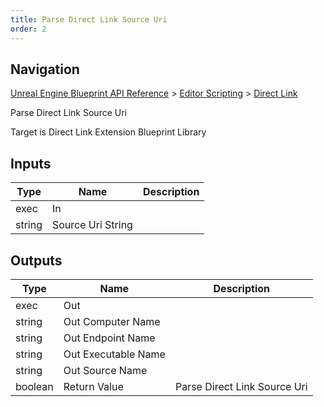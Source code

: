 ```yaml
---
title: Parse Direct Link Source Uri
order: 2
---
```

## Navigation

[Unreal Engine Blueprint API Reference](https://dev.epicgames.com/documentation/en-us/unreal-engine/BlueprintAPI) > [Editor Scripting](https://dev.epicgames.com/documentation/en-us/unreal-engine/BlueprintAPI/EditorScripting) > [Direct Link](https://dev.epicgames.com/documentation/en-us/unreal-engine/BlueprintAPI/EditorScripting/DirectLink)

Parse Direct Link Source Uri

Target is Direct Link Extension Blueprint Library

## Inputs

| Type | Name | Description |
| --- | --- | --- |
| exec | In |  |
| string | Source Uri String |  |

## Outputs

| Type | Name | Description |
| --- | --- | --- |
| exec | Out |  |
| string | Out Computer Name |  |
| string | Out Endpoint Name |  |
| string | Out Executable Name |  |
| string | Out Source Name |  |
| boolean | Return Value | Parse Direct Link Source Uri |
